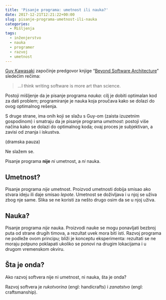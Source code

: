 ```yaml
---
title: 'Pisanje programa: umetnost ili nauka?'
date: 2017-12-21T12:21:22+00:00
slug: pisanje-programa-umetnost-ili-nauka
categories:
  - Mišljenja
tags:
  - inženjerstvo
  - nauka
  - programer
  - razvoj
  - umetnost
---
```


[Guy Kawasaki](https://guykawasaki.com) započinje predgovor knjige “[Beyond Software Architecture](https://www.amazon.com/Beyond-Software-Architecture-Sustaining-Solutions/dp/0201775948)” sledećim rečima:

> ...I think writing software is more art than science.

Postoji mišljenje da je pisanje programa _nauka_: cilj je dobiti optimalan kod za dati problem; programiranje je nauka koja proučava kako se dolazi do ovog optimalnog rešenja.

S druge strane, ima onih koji se slažu s Guy-om (zaista izuzetnim gospodinom) i smatraju da je pisanje programa _umetnost_: postoji više načina kako se dolazi do optimalnog koda; ovaj proces je subjektivan, a zavisi od znanja i iskustva.

(dramska pauza)

Ne slažem se.

Pisanje programa **nije** _ni_ umetnost, a _ni_ nauka.

## Umetnost?

Pisanje programa _nije_ umetnost. Proizvod umetnosti dobija smisao ako stvara ideju ili daje smisao _lepote_. Umetnost se doživljava i u njoj se uživa zbog nje same. Slika se ne koristi za nešto drugo osim da se u njoj uživa.

## Nauka?

Pisanje programa _nije_ nauka. Proizvodi nauke se mogu ponavljati bezbroj puta od strane drugih timova, a rezultat uvek mora biti isti. Razvoj programa ne podleže ovom principu; bliži je konceptu eksperimenta: rezultati se ne moraju potpuno poklapati ukoliko se ponovi na drugim lokacijama i u drugom vremenskom okviru.

## Šta je onda?

Ako razvoj softvera nije ni umetnost, ni nauka, šta je onda?

Razvoj softvera je _rukotvorina_ (engl: handicrafts) i _zanatstvo_ (engl: craftsmanship).